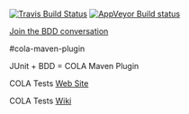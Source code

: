 [![Travis Build Status](https://travis-ci.org/bmsantos/cola-maven-plugin.svg?branch=master)](https://travis-ci.org/bmsantos/cola-maven-plugin)
[![AppVeyor Build status](https://ci.appveyor.com/api/projects/status/3k6ewjhnvr2itn9c?svg=true)](https://ci.appveyor.com/project/bmsantos/cola-maven-plugin)

[Join the BDD conversation](https://cola-tests.herokuapp.com)

#cola-maven-plugin

JUnit + BDD = COLA Maven Plugin

COLA Tests [Web Site](http://bmsantos.github.io/cola-maven-plugin/)

COLA Tests [Wiki](https://github.com/bmsantos/cola-tests/wiki)
